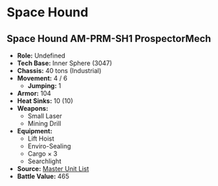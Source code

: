 # Space Hound
## Space Hound AM-PRM-SH1 ProspectorMech
- **Role:** Undefined
- **Tech Base:** Inner Sphere (3047)
- **Chassis:** 40 tons (Industrial)
- **Movement:** 4 / 6
  - **Jumping:** 1
- **Armor:** 104
- **Heat Sinks:** 10 (10)
- **Weapons:**
  - Small Laser
  - Mining Drill
- **Equipment:**
  - Lift Hoist
  - Enviro-Sealing
  - Cargo × 3
  - Searchlight
- **Source:** [Master Unit List](http://masterunitlist.info/Unit/Details/5101/space-hound-am-prm-sh1-prospectormech)
- **Battle Value:** 465

